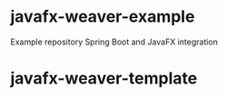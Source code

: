 # javafx-weaver-example
Example repository Spring Boot and JavaFX integration
# javafx-weaver-template
